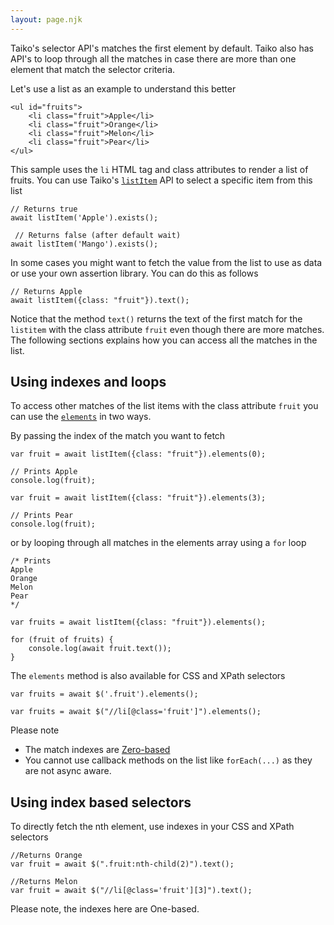 ```yaml
---
layout: page.njk
---
```


Taiko's selector API's matches the first element by default. 
Taiko also has API's to loop through all the matches in case 
there are more than one element that match the selector criteria.

Let's use a list as an example to understand this better

```
<ul id="fruits">
    <li class="fruit">Apple</li>
    <li class="fruit">Orange</li>
    <li class="fruit">Melon</li>
    <li class="fruit">Pear</li>
</ul>
```

This sample uses the `li` HTML tag and class attributes to render a list of fruits. 
You can use Taiko's [`listItem`](https://docs.taiko.dev/api/listitem/)
API to select a specific item from this list

```
// Returns true
await listItem('Apple').exists(); 

 // Returns false (after default wait)
await listItem('Mango').exists();   
```

In some cases you might want to fetch the value from the list to
use as data or use your own assertion library. You can do this as follows

```
// Returns Apple
await listItem({class: "fruit"}).text(); 
```

Notice that the method `text()` returns the text of the first match for the `listitem` 
with the class attribute `fruit` even though there are more matches.
The following sections explains how you can access all the matches in the list.

## Using indexes and loops

To access other matches of the list items with the class attribute `fruit` 
you can use the [`elements`](https://docs.taiko.dev/api/elementwrapper/#elements) 
in two ways.

By passing the index of the match you want to fetch

```
var fruit = await listItem({class: "fruit"}).elements(0); 

// Prints Apple
console.log(fruit);
```

```
var fruit = await listItem({class: "fruit"}).elements(3); 

// Prints Pear
console.log(fruit);
```

or by looping through all matches in the elements array using a `for` loop 

```
/* Prints
Apple
Orange
Melon
Pear
*/

var fruits = await listItem({class: "fruit"}).elements(); 

for (fruit of fruits) {
    console.log(await fruit.text());
}

```

The `elements` method is also available for CSS and XPath selectors

```
var fruits = await $('.fruit').elements(); 
```

```
var fruits = await $("//li[@class='fruit']").elements(); 
```

Please note

* The match indexes are [Zero-based](https://en.wikipedia.org/wiki/Zero-based_numbering)
* You cannot use callback methods on the list like `forEach(...)` as they are not async aware.

## Using index based selectors

To directly fetch the nth element, use indexes in your CSS and XPath
selectors

```
//Returns Orange
var fruit = await $(".fruit:nth-child(2)").text(); 
```

```
//Returns Melon
var fruit = await $("//li[@class='fruit'][3]").text();
```

Please note, the indexes here are One-based.
